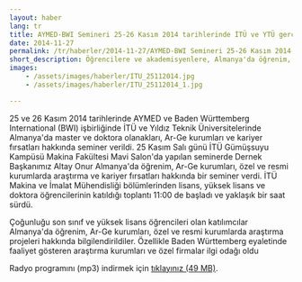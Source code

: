 ```yaml
---
layout: haber
lang: tr
title: AYMED-BWI Semineri 25-26 Kasım 2014 tarihlerinde İTÜ ve YTÜ gerçekleşti
date: 2014-11-27
permalink: /tr/haberler/2014-11-27/AYMED-BWI Semineri 25-26 Kasım 2014 tarihlerinde İTÜ ve YTÜ gerçekleşti
short_description: Öğrencilere ve akademisyenlere, Almanya'da öğrenim, Ar-Ge kurumları, özel ve resmi kurumlarda araştırma ve kariyer fırsatları hakkında bilgi verildi.
images:
    - /assets/images/haberler/ITU_25112014.jpg
    - /assets/images/haberler/ITU_25112014_1.jpg

---
```


<p>
25 ve 26 Kasım 2014 tarihlerinde AYMED ve Baden Württemberg International (BWI) işbirliğinde İTÜ ve Yıldız Teknik Üniversitelerinde Almanya'da master ve doktora olanakları, Ar-Ge kurumları ve kariyer fırsatları hakkında seminer verildi.
25 Kasım Salı günü İTÜ Gümüşsuyu Kampüsü Makina Fakültesi Mavi Salon'da yapılan seminerde Dernek Başkanımız Altay Onur Almanya'da öğrenim, Ar-Ge kurumları, özel ve resmi kurumlarda araştırma ve kariyer fırsatları hakkında bir seminer verdi.  İTÜ Makina ve İmalat Mühendisliği bölümlerinden lisans, yüksek lisans ve doktora öğrencilerinin katıldığı toplantı 11:00 de başladı ve yaklaşık bir saat sürdü.
</p>
<p>
Çoğunluğu son sınıf ve yüksek lisans öğrencileri olan katılımcılar Almanya'da öğrenim, Ar-Ge kurumları, özel ve resmi kurumlarda araştırma projeleri hakkında bilgilendirildiler. Özellikle Baden Württemberg eyaletinde faaliyet gösteren araştırma kurumları ve özel firmalar ilgi odağı oldu
</p>
<p>
Radyo programını (mp3) indirmek için <a href="{{ site.baseurl }}/files/AYMED-AcikRadyo.mp3" target="_blank">tıklayınız (49 MB)</a>.
</p>
